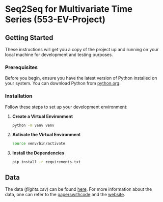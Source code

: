 # Seq2Seq for Multivariate Time Series (553-EV-Project)

## Getting Started

These instructions will get you a copy of the project up and running on your local machine for development and testing purposes.

### Prerequisites

Before you begin, ensure you have the latest version of Python installed on your system. You can download Python from [python.org](https://www.python.org/downloads/).

### Installation

Follow these steps to set up your development environment:

1. **Create a Virtual Environment**

   ```sh
   python -m venv venv
2. **Activate the Virtual Environment**

    ```sh
    source venv/bin/activate
3. **Install the Dependencies**
    ```sh
    pip install -r requirements.txt

## Data

The data (_flights.csv_) can be found [here](https://kilthub.cmu.edu/articles/dataset/Data_Collected_with_Package_Delivery_Quadcopter_Drone/12683453/1?file=26385151). 
For more information about the data, one can refer to the [paperswithcode](https://paperswithcode.com/dataset/data-collected-with-package-delivery) and 
the [website](https://kilthub.cmu.edu/articles/dataset/Data_Collected_with_Package_Delivery_Quadcopter_Drone/12683453/1).

